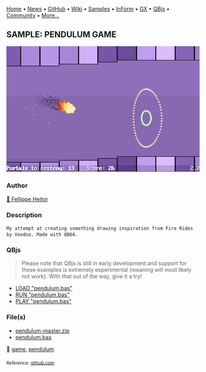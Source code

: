 [Home](https://qb64.com) • [News](../../news.md) • [GitHub](https://github.com/QB64Official/qb64) • [Wiki](wiki.md) • [Samples](../../samples.md) • [InForm](../../inform.md) • [GX](../../gx.md) • [QBjs](../../qbjs.md) • [Community](../../community.md) • [More...](../../more.md)

## SAMPLE: PENDULUM GAME

![gameplay.png](img/gameplay.png)

### Author

[🐝 Fellippe Heitor](../fellippe-heitor.md) 

### Description

```text
My attempt at creating something drawing inspiration from Fire Rides by Voodoo. Made with QB64.
```

### QBjs

> Please note that QBjs is still in early development and support for these examples is extremely experimental (meaning will most likely not work). With that out of the way, give it a try!

* [LOAD "pendulum.bas"](https://qbjs.org/index.html?src=https://qb64.com/samples/pendulum-game/src/pendulum.bas)
* [RUN "pendulum.bas"](https://qbjs.org/index.html?mode=auto&src=https://qb64.com/samples/pendulum-game/src/pendulum.bas)
* [PLAY "pendulum.bas"](https://qbjs.org/index.html?mode=play&src=https://qb64.com/samples/pendulum-game/src/pendulum.bas)

### File(s)

* [pendulum-master.zip](src/pendulum-master.zip)
* [pendulum.bas](src/pendulum.bas)

🔗 [game](../game.md), [pendulum](../pendulum.md)


<sub>Reference: [github.com](https://github.com/FellippeHeitor/Pendulum) </sub>
